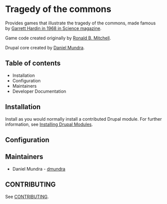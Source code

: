 # Tragedy of the commons

Provides games that illustrate the tragedy of the commons, made famous by
[Garrett Hardin in 1968 in Science magazine](https://www.jstor.org/stable/1724745).

Game code created originally by [Ronald B. Mitchell](https://ronaldbmitchell.com/).

Drupal core created by [Daniel Mundra](https://www.drupal.org/u/dmundra).

## Table of contents

- Installation
- Configuration
- Maintainers
- Developer Documentation

## Installation

Install as you would normally install a contributed Drupal module. For further
information, see
[Installing Drupal Modules](https://www.drupal.org/docs/extending-drupal/installing-drupal-modules).

## Configuration


## Maintainers

- Daniel Mundra - [dmundra](https://www.drupal.org/u/dmundra)

CONTRIBUTING
------------

See [CONTRIBUTING](./CONTRIBUTING.md).
